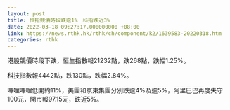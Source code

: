 ```yaml
---
layout: post
title: 恒指競價時段跌逾1%　科指跌近3%
date: 2022-03-18 09:27:17.000000000 +08:00
link: https://news.rthk.hk/rthk/ch/component/k2/1639583-20220318.htm
categories: rthk
---
```


港股競價時段下跌，恒生指數報21232點，跌268點，跌幅1.25%。

科技指數報4442點，跌130點，跌幅2.84%。

嗶哩嗶哩低開約11%，美團和京東集團分別跌逾4%及逾5%，阿里巴巴再度失守100元，開市報97.15元，跌近5%。
